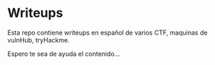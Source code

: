 # Writeups

Esta repo contiene writeups en español de varios CTF, maquinas de vulnHub, tryHackme.

Espero te sea de ayuda el contenido...